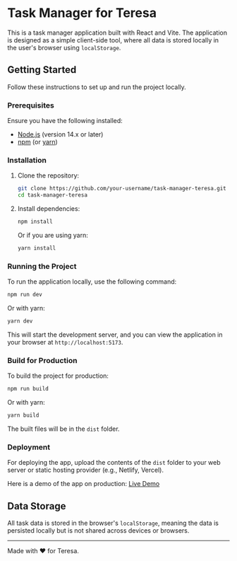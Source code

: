 
# Task Manager for Teresa

This is a task manager application built with React and Vite. The application is designed as a simple client-side tool, where all data is stored locally in the user's browser using `localStorage`.

## Getting Started

Follow these instructions to set up and run the project locally.

### Prerequisites

Ensure you have the following installed:

- [Node.js](https://nodejs.org/) (version 14.x or later)
- [npm](https://www.npmjs.com/) (or [yarn](https://yarnpkg.com/))

### Installation

1. Clone the repository:
   ```bash
   git clone https://github.com/your-username/task-manager-teresa.git
   cd task-manager-teresa
   ```

2. Install dependencies:
   ```bash
   npm install
   ```
   Or if you are using yarn:
   ```bash
   yarn install
   ```

### Running the Project

To run the application locally, use the following command:

```bash
npm run dev
```
Or with yarn:

```bash
yarn dev
```

This will start the development server, and you can view the application in your browser at `http://localhost:5173`.

### Build for Production

To build the project for production:

```bash
npm run build
```
Or with yarn:

```bash
yarn build
```

The built files will be in the `dist` folder.

### Deployment

For deploying the app, upload the contents of the `dist` folder to your web server or static hosting provider (e.g., Netlify, Vercel).

Here is a demo of the app on production:
[Live Demo](https://e01ca255.teresa-todos.pages.dev/)

## Data Storage

All task data is stored in the browser's `localStorage`, meaning the data is persisted locally but is not shared across devices or browsers.

---

Made with ❤️ for Teresa.